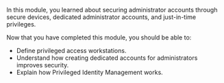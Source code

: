 In this module, you learned about securing administrator accounts through secure devices, dedicated administrator accounts, and just-in-time privileges.

Now that you have completed this module, you should be able to:

- Define privileged access workstations.
- Understand how creating dedicated accounts for administrators improves security. 
- Explain how Privileged Identity Management works.

